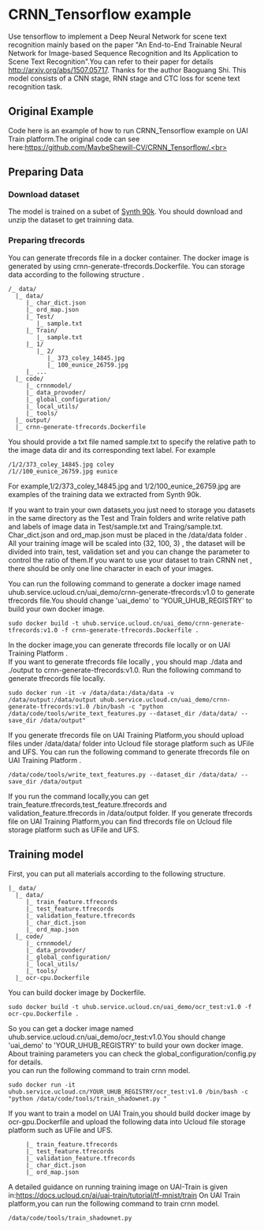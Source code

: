 # CRNN_Tensorflow example 
Use tensorflow to implement a Deep Neural Network for scene text recognition mainly based on the paper "An End-to-End Trainable Neural Network for Image-based Sequence Recognition and Its Application to Scene Text Recognition".You can refer to their paper for details http://arxiv.org/abs/1507.05717. Thanks for the author Baoguang Shi.
This model consists of a CNN stage, RNN stage and CTC loss for scene text recognition task.

## Original Example
Code here is an example of how to run CRNN_Tensorflow example on UAI Train platform.The original code can see here:https://github.com/MaybeShewill-CV/CRNN_Tensorflow/.<br>

## Preparing  Data 
### Download dataset
The model is trained on a subet of [Synth 90k](http://www.robots.ox.ac.uk/~vgg/data/text/). You should download and unzip the dataset to get trainning data.
### Preparing tfrecords
You can generate tfrecords file in a docker container. 
The docker image is generated by using crnn-generate-tfrecords.Dockerfile. 
You can storage data according to the following structure . 

```
/_ data/
  |_ data/
     |_ char_dict.json
     |_ ord_map.json
     |_ Test/
        |_ sample.txt
     |_ Train/
        |_ sample.txt
     |_ 1/
        |_ 2/
           |_ 373_coley_14845.jpg
           |_ 100_eunice_26759.jpg
     |_ ...
  |_ code/
     |_ crnnmodel/
     |_ data_provoder/
     |_ global_configuration/
     |_ local_utils/
     |_ tools/
  |_ output/
  |_ crnn-generate-tfrecords.Dockerfile
```

You should provide a txt file named sample.txt to specify the relative path to the image data dir and its corresponding text label. For example
```
/1/2/373_coley_14845.jpg coley
/1//100_eunice_26759.jpg eunice
```
For example,1/2/373_coley_14845.jpg and 1/2/100_eunice_26759.jpg are examples of the training data we extracted from Synth 90k.

If you want to train your own datasets,you just need to storage you datasets in the same directory as the Test and Train folders and write relative path and labels of image data in Test/sample.txt and Traing/sample.txt.<br>
Char_dict.json and ord_map.json must be placed in the /data/data folder . <br>
All your training image will be scaled into (32, 100, 3) , the dataset will be divided into train, test, validation set and you can change the parameter to control the ratio of them.If you want to use your dataset to train CRNN net , there should be only one line character in each of your images.<br>




You can run the following command to generate a docker image named uhub.service.ucloud.cn/uai_demo/crnn-generate-tfrecords:v1.0 to generate tfrecords file.You should change 'uai_demo' to 'YOUR_UHUB_REGISTRY' to build your own docker image.
```
sudo docker build -t uhub.service.ucloud.cn/uai_demo/crnn-generate-tfrecords:v1.0 -f crnn-generate-tfrecords.Dockerfile .
```
In the docker image,you can generate tfrecords file locally or on UAI Training Platform .<br>
If you want to generate tfrecords file locally , you should map ./data and ./output to crnn-generate-tfrecords:v1.0.
Run the following command to generate tfrecords file locally.

```
sudo docker run -it -v /data/data:/data/data -v /data/output:/data/output uhub.service.ucloud.cn/uai_demo/crnn-generate-tfrecords:v1.0 /bin/bash -c "python /data/code/tools/write_text_features.py --dataset_dir /data/data/ --save_dir /data/output"
```
If you generate tfrecords file on UAI Training Platform,you should upload files under /data/data/ folder into Ucloud file storage platform such as UFile and UFS.
You can run the following command to generate tfrecords file on UAI Training Platform .<br>
```
/data/code/tools/write_text_features.py --dataset_dir /data/data/ --save_dir /data/output
```
If you run the command locally,you can get train_feature.tfrecords,test_feature.tfrecords and validation_feature.tfrecords in /data/output folder.
If you generate tfrecords file on UAI Training Platform,you can find tfrecords file on Ucloud file storage platform such as UFile and UFS.

## Training model 
First, you can put all materials according to the following structure.
```
|_ data/
  |_ data/
     |_ train_feature.tfrecords
	 |_ test_feature.tfrecords
	 |_ validation_feature.tfrecords
	 |_ char_dict.json
	 |_ ord_map.json
  |_ code/
     |_ crnnmodel/
	 |_ data_provoder/
	 |_ global_configuration/
	 |_ local_utils/
	 |_ tools/
  |_ ocr-cpu.Dockerfile 
```
You can build docker image by Dockerfile.

```
sudo docker build -t uhub.service.ucloud.cn/uai_demo/ocr_test:v1.0 -f ocr-cpu.Dockerfile .
```
So you can get a docker image named uhub.service.ucloud.cn/uai_demo/ocr_test:v1.0.You should change 'uai_demo' to 'YOUR\_UHUB\_REGISTRY' to build your own docker image.<br>
About training parameters you can check the global_configuration/config.py for details.<br>
you can run the following command to train crnn model.<br>
```
sudo docker run -it uhub.service.ucloud.cn/YOUR_UHUB_REGISTRY/ocr_test:v1.0 /bin/bash -c "python /data/code/tools/train_shadownet.py "
```
If you want to train a model on UAI Train,you should build docker image by ocr-gpu.Dockerfile and upload the following data into Ucloud file storage platform such as UFile and UFS.
```
     |_ train_feature.tfrecords
	 |_ test_feature.tfrecords
	 |_ validation_feature.tfrecords
	 |_ char_dict.json
	 |_ ord_map.json
```
A detailed guidance on running training image on UAI-Train is given in:https://docs.ucloud.cn/ai/uai-train/tutorial/tf-mnist/train
On UAI Train platform,you can run the following command to train crnn model.<br>
```
/data/code/tools/train_shadownet.py 
```


